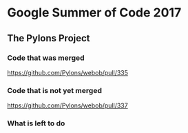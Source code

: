 # Google Summer of Code 2017

## The Pylons Project


### Code that was merged

https://github.com/Pylons/webob/pull/335


### Code that is not yet merged

https://github.com/Pylons/webob/pull/337


### What is left to do
